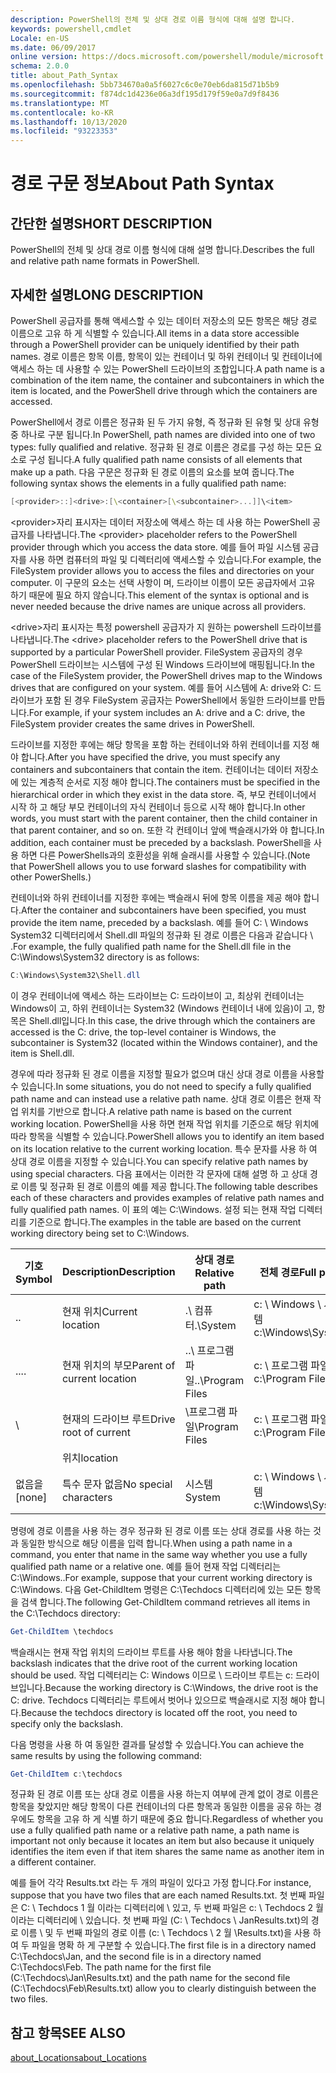 ```yaml
---
description: PowerShell의 전체 및 상대 경로 이름 형식에 대해 설명 합니다.
keywords: powershell,cmdlet
Locale: en-US
ms.date: 06/09/2017
online version: https://docs.microsoft.com/powershell/module/microsoft.powershell.core/about/about_path_syntax?view=powershell-5.1&WT.mc_id=ps-gethelp
schema: 2.0.0
title: about_Path_Syntax
ms.openlocfilehash: 5bb734670a0a5f6027c6c0e70eb6da815d71b5b9
ms.sourcegitcommit: f874dc1d4236e06a3df195d179f59e0a7d9f8436
ms.translationtype: MT
ms.contentlocale: ko-KR
ms.lasthandoff: 10/13/2020
ms.locfileid: "93223353"
---
```

# <a name="about-path-syntax"></a><span data-ttu-id="7c133-104">경로 구문 정보</span><span class="sxs-lookup"><span data-stu-id="7c133-104">About Path Syntax</span></span>

## <a name="short-description"></a><span data-ttu-id="7c133-105">간단한 설명</span><span class="sxs-lookup"><span data-stu-id="7c133-105">SHORT DESCRIPTION</span></span>

<span data-ttu-id="7c133-106">PowerShell의 전체 및 상대 경로 이름 형식에 대해 설명 합니다.</span><span class="sxs-lookup"><span data-stu-id="7c133-106">Describes the full and relative path name formats in  PowerShell.</span></span>

## <a name="long-description"></a><span data-ttu-id="7c133-107">자세한 설명</span><span class="sxs-lookup"><span data-stu-id="7c133-107">LONG DESCRIPTION</span></span>

<span data-ttu-id="7c133-108">PowerShell 공급자를 통해 액세스할 수 있는 데이터 저장소의 모든 항목은 해당 경로 이름으로 고유 하 게 식별할 수 있습니다.</span><span class="sxs-lookup"><span data-stu-id="7c133-108">All items in a data store accessible through a PowerShell provider can be uniquely identified by their path names.</span></span> <span data-ttu-id="7c133-109">경로 이름은 항목 이름, 항목이 있는 컨테이너 및 하위 컨테이너 및 컨테이너에 액세스 하는 데 사용할 수 있는 PowerShell 드라이브의 조합입니다.</span><span class="sxs-lookup"><span data-stu-id="7c133-109">A path name is a combination of the item name, the container and subcontainers in which the item is located, and the PowerShell drive through which the containers are accessed.</span></span>

<span data-ttu-id="7c133-110">PowerShell에서 경로 이름은 정규화 된 두 가지 유형, 즉 정규화 된 유형 및 상대 유형 중 하나로 구분 됩니다.</span><span class="sxs-lookup"><span data-stu-id="7c133-110">In PowerShell, path names are divided into one of two types: fully qualified and relative.</span></span> <span data-ttu-id="7c133-111">정규화 된 경로 이름은 경로를 구성 하는 모든 요소로 구성 됩니다.</span><span class="sxs-lookup"><span data-stu-id="7c133-111">A fully qualified path name consists of all elements that make up a path.</span></span> <span data-ttu-id="7c133-112">다음 구문은 정규화 된 경로 이름의 요소를 보여 줍니다.</span><span class="sxs-lookup"><span data-stu-id="7c133-112">The following syntax shows the elements in a fully qualified path name:</span></span>

```powershell
[<provider>::]<drive>:[\<container>[\<subcontainer>...]]\<item>
```

<span data-ttu-id="7c133-113">\<provider\>자리 표시자는 데이터 저장소에 액세스 하는 데 사용 하는 PowerShell 공급자를 나타냅니다.</span><span class="sxs-lookup"><span data-stu-id="7c133-113">The \<provider\> placeholder refers to the PowerShell provider through which you access the data store.</span></span> <span data-ttu-id="7c133-114">예를 들어 파일 시스템 공급자를 사용 하면 컴퓨터의 파일 및 디렉터리에 액세스할 수 있습니다.</span><span class="sxs-lookup"><span data-stu-id="7c133-114">For example, the FileSystem provider allows you to access the files and directories on your computer.</span></span> <span data-ttu-id="7c133-115">이 구문의 요소는 선택 사항이 며, 드라이브 이름이 모든 공급자에서 고유 하기 때문에 필요 하지 않습니다.</span><span class="sxs-lookup"><span data-stu-id="7c133-115">This element of the syntax is optional and is never needed because the drive names are unique across all providers.</span></span>

<span data-ttu-id="7c133-116">\<drive\>자리 표시자는 특정 powershell 공급자가 지 원하는 powershell 드라이브를 나타냅니다.</span><span class="sxs-lookup"><span data-stu-id="7c133-116">The \<drive\> placeholder refers to the PowerShell drive that is supported by a particular PowerShell provider.</span></span> <span data-ttu-id="7c133-117">FileSystem 공급자의 경우 PowerShell 드라이브는 시스템에 구성 된 Windows 드라이브에 매핑됩니다.</span><span class="sxs-lookup"><span data-stu-id="7c133-117">In the case of the FileSystem provider, the PowerShell drives map to the Windows drives that are configured on your system.</span></span> <span data-ttu-id="7c133-118">예를 들어 시스템에 A: drive와 C: 드라이브가 포함 된 경우 FileSystem 공급자는 PowerShell에서 동일한 드라이브를 만듭니다.</span><span class="sxs-lookup"><span data-stu-id="7c133-118">For example, if your system includes an A: drive and a C: drive, the FileSystem provider creates the same drives in PowerShell.</span></span>

<span data-ttu-id="7c133-119">드라이브를 지정한 후에는 해당 항목을 포함 하는 컨테이너와 하위 컨테이너를 지정 해야 합니다.</span><span class="sxs-lookup"><span data-stu-id="7c133-119">After you have specified the drive, you must specify any containers and subcontainers that contain the item.</span></span> <span data-ttu-id="7c133-120">컨테이너는 데이터 저장소에 있는 계층적 순서로 지정 해야 합니다.</span><span class="sxs-lookup"><span data-stu-id="7c133-120">The containers must be specified in the hierarchical order in which they exist in the data store.</span></span> <span data-ttu-id="7c133-121">즉, 부모 컨테이너에서 시작 하 고 해당 부모 컨테이너의 자식 컨테이너 등으로 시작 해야 합니다.</span><span class="sxs-lookup"><span data-stu-id="7c133-121">In other words, you must start with the parent container, then the child container in that parent container, and so on.</span></span> <span data-ttu-id="7c133-122">또한 각 컨테이너 앞에 백슬래시가와 야 합니다.</span><span class="sxs-lookup"><span data-stu-id="7c133-122">In addition, each container must be preceded by a backslash.</span></span> <span data-ttu-id="7c133-123">PowerShell을 사용 하면 다른 PowerShells과의 호환성을 위해 슬래시를 사용할 수 있습니다.</span><span class="sxs-lookup"><span data-stu-id="7c133-123">(Note that PowerShell allows you to use forward slashes for compatibility with other PowerShells.)</span></span>

<span data-ttu-id="7c133-124">컨테이너와 하위 컨테이너를 지정한 후에는 백슬래시 뒤에 항목 이름을 제공 해야 합니다.</span><span class="sxs-lookup"><span data-stu-id="7c133-124">After the container and subcontainers have been specified, you must provide the item name, preceded by a backslash.</span></span> <span data-ttu-id="7c133-125">예를 들어 C: \\ Windows System32 디렉터리에서 Shell.dll 파일의 정규화 된 경로 이름은 다음과 같습니다 \\ .</span><span class="sxs-lookup"><span data-stu-id="7c133-125">For example, the fully qualified path name for the Shell.dll file in the C:\\Windows\\System32 directory is as follows:</span></span>

```powershell
C:\Windows\System32\Shell.dll
```

<span data-ttu-id="7c133-126">이 경우 컨테이너에 액세스 하는 드라이브는 C: 드라이브이 고, 최상위 컨테이너는 Windows이 고, 하위 컨테이너는 System32 (Windows 컨테이너 내에 있음)이 고, 항목은 Shell.dll입니다.</span><span class="sxs-lookup"><span data-stu-id="7c133-126">In this case, the drive through which the containers are accessed is the C: drive, the top-level container is Windows, the subcontainer is System32 (located within the Windows container), and the item is Shell.dll.</span></span>

<span data-ttu-id="7c133-127">경우에 따라 정규화 된 경로 이름을 지정할 필요가 없으며 대신 상대 경로 이름을 사용할 수 있습니다.</span><span class="sxs-lookup"><span data-stu-id="7c133-127">In some situations, you do not need to specify a fully qualified path name and can instead use a relative path name.</span></span> <span data-ttu-id="7c133-128">상대 경로 이름은 현재 작업 위치를 기반으로 합니다.</span><span class="sxs-lookup"><span data-stu-id="7c133-128">A relative path name is based on the current working location.</span></span> <span data-ttu-id="7c133-129">PowerShell을 사용 하면 현재 작업 위치를 기준으로 해당 위치에 따라 항목을 식별할 수 있습니다.</span><span class="sxs-lookup"><span data-stu-id="7c133-129">PowerShell allows you to identify an item based on its location relative to the current working location.</span></span> <span data-ttu-id="7c133-130">특수 문자를 사용 하 여 상대 경로 이름을 지정할 수 있습니다.</span><span class="sxs-lookup"><span data-stu-id="7c133-130">You can specify relative path names by using special characters.</span></span> <span data-ttu-id="7c133-131">다음 표에서는 이러한 각 문자에 대해 설명 하 고 상대 경로 이름 및 정규화 된 경로 이름의 예를 제공 합니다.</span><span class="sxs-lookup"><span data-stu-id="7c133-131">The following table describes each of these characters and provides examples of relative path names and fully qualified path names.</span></span> <span data-ttu-id="7c133-132">이 표의 예는 C:\Windows. 설정 되는 현재 작업 디렉터리를 기준으로 합니다.</span><span class="sxs-lookup"><span data-stu-id="7c133-132">The examples in the table are based on the current working directory being set to C:\Windows.</span></span>

|<span data-ttu-id="7c133-133">기호</span><span class="sxs-lookup"><span data-stu-id="7c133-133">Symbol</span></span>|<span data-ttu-id="7c133-134">Description</span><span class="sxs-lookup"><span data-stu-id="7c133-134">Description</span></span>               |<span data-ttu-id="7c133-135">상대 경로</span><span class="sxs-lookup"><span data-stu-id="7c133-135">Relative path</span></span>    |<span data-ttu-id="7c133-136">전체 경로</span><span class="sxs-lookup"><span data-stu-id="7c133-136">Full path</span></span>          |
|------|--------------------------|-----------------|-------------------|
|<span data-ttu-id="7c133-137">.</span><span class="sxs-lookup"><span data-stu-id="7c133-137">.</span></span>     |<span data-ttu-id="7c133-138">현재 위치</span><span class="sxs-lookup"><span data-stu-id="7c133-138">Current location</span></span>          |<span data-ttu-id="7c133-139">.\\ 컴퓨터</span><span class="sxs-lookup"><span data-stu-id="7c133-139">.\\System</span></span>        |<span data-ttu-id="7c133-140">c: \\ Windows \\ 시스템</span><span class="sxs-lookup"><span data-stu-id="7c133-140">c:\\Windows\\System</span></span>|
|<span data-ttu-id="7c133-141">..</span><span class="sxs-lookup"><span data-stu-id="7c133-141">..</span></span>    |<span data-ttu-id="7c133-142">현재 위치의 부모</span><span class="sxs-lookup"><span data-stu-id="7c133-142">Parent of current location</span></span>|<span data-ttu-id="7c133-143">..\\ 프로그램 파일</span><span class="sxs-lookup"><span data-stu-id="7c133-143">..\\Program Files</span></span>|<span data-ttu-id="7c133-144">c: \\ 프로그램 파일</span><span class="sxs-lookup"><span data-stu-id="7c133-144">c:\\Program Files</span></span>  |
|\     |<span data-ttu-id="7c133-145">현재의 드라이브 루트</span><span class="sxs-lookup"><span data-stu-id="7c133-145">Drive root of current</span></span>     |<span data-ttu-id="7c133-146">\\프로그램 파일</span><span class="sxs-lookup"><span data-stu-id="7c133-146">\\Program Files</span></span>  |<span data-ttu-id="7c133-147">c: \\ 프로그램 파일</span><span class="sxs-lookup"><span data-stu-id="7c133-147">c:\\Program Files</span></span>  |
|      |<span data-ttu-id="7c133-148">위치</span><span class="sxs-lookup"><span data-stu-id="7c133-148">location</span></span>                  |                 |                   |
|<span data-ttu-id="7c133-149">없음을</span><span class="sxs-lookup"><span data-stu-id="7c133-149">[none]</span></span>|<span data-ttu-id="7c133-150">특수 문자 없음</span><span class="sxs-lookup"><span data-stu-id="7c133-150">No special characters</span></span>     |<span data-ttu-id="7c133-151">시스템</span><span class="sxs-lookup"><span data-stu-id="7c133-151">System</span></span>           |<span data-ttu-id="7c133-152">c: \\ Windows \\ 시스템</span><span class="sxs-lookup"><span data-stu-id="7c133-152">c:\\Windows\\System</span></span>|

<span data-ttu-id="7c133-153">명령에 경로 이름을 사용 하는 경우 정규화 된 경로 이름 또는 상대 경로를 사용 하는 것과 동일한 방식으로 해당 이름을 입력 합니다.</span><span class="sxs-lookup"><span data-stu-id="7c133-153">When using a path name in a command, you enter that name in the same way whether you use a fully qualified path name or a relative one.</span></span> <span data-ttu-id="7c133-154">예를 들어 현재 작업 디렉터리는 C:\Windows..</span><span class="sxs-lookup"><span data-stu-id="7c133-154">For example, suppose that your current working directory is C:\Windows.</span></span> <span data-ttu-id="7c133-155">다음 Get-ChildItem 명령은 C:\Techdocs 디렉터리에 있는 모든 항목을 검색 합니다.</span><span class="sxs-lookup"><span data-stu-id="7c133-155">The following Get-ChildItem command retrieves all items in the C:\Techdocs directory:</span></span>

```powershell
Get-ChildItem \techdocs
```

<span data-ttu-id="7c133-156">백슬래시는 현재 작업 위치의 드라이브 루트를 사용 해야 함을 나타냅니다.</span><span class="sxs-lookup"><span data-stu-id="7c133-156">The backslash indicates that the drive root of the current working location should be used.</span></span> <span data-ttu-id="7c133-157">작업 디렉터리는 C: Windows 이므로 \\ 드라이브 루트는 c: 드라이브입니다.</span><span class="sxs-lookup"><span data-stu-id="7c133-157">Because the working directory is C:\\Windows, the drive root is the C: drive.</span></span> <span data-ttu-id="7c133-158">Techdocs 디렉터리는 루트에서 벗어나 있으므로 백슬래시로 지정 해야 합니다.</span><span class="sxs-lookup"><span data-stu-id="7c133-158">Because the techdocs directory is located off the root, you need to specify only the backslash.</span></span>

<span data-ttu-id="7c133-159">다음 명령을 사용 하 여 동일한 결과를 달성할 수 있습니다.</span><span class="sxs-lookup"><span data-stu-id="7c133-159">You can achieve the same results by using the following command:</span></span>

```powershell
Get-ChildItem c:\techdocs
```

<span data-ttu-id="7c133-160">정규화 된 경로 이름 또는 상대 경로 이름을 사용 하는지 여부에 관계 없이 경로 이름은 항목을 찾았지만 해당 항목이 다른 컨테이너의 다른 항목과 동일한 이름을 공유 하는 경우에도 항목을 고유 하 게 식별 하기 때문에 중요 합니다.</span><span class="sxs-lookup"><span data-stu-id="7c133-160">Regardless of whether you use a fully qualified path name or a relative path name, a path name is important not only because it locates an item but also because it uniquely identifies the item even if that item shares the same name as another item in a different container.</span></span>

<span data-ttu-id="7c133-161">예를 들어 각각 Results.txt 라는 두 개의 파일이 있다고 가정 합니다.</span><span class="sxs-lookup"><span data-stu-id="7c133-161">For instance, suppose that you have two files that are each named Results.txt.</span></span>
<span data-ttu-id="7c133-162">첫 번째 파일은 C: \\ Techdocs 1 월 이라는 디렉터리에 \\ 있고, 두 번째 파일은 c: \\ Techdocs 2 월 이라는 디렉터리에 \\ 있습니다. 첫 번째 파일 (C: \\ Techdocs \\ JanResults.txt)의 경로 이름 \\ 및 두 번째 파일의 경로 이름 (c: \\ Techdocs \\ 2 월 \\Results.txt)을 사용 하 여 두 파일을 명확 하 게 구분할 수 있습니다.</span><span class="sxs-lookup"><span data-stu-id="7c133-162">The first file is in a directory named C:\\Techdocs\\Jan, and the second file is in a directory named C:\\Techdocs\\Feb. The path name for the first file (C:\\Techdocs\\Jan\\Results.txt) and the path name for the second file (C:\\Techdocs\\Feb\\Results.txt) allow you to clearly distinguish between the two files.</span></span>

## <a name="see-also"></a><span data-ttu-id="7c133-163">참고 항목</span><span class="sxs-lookup"><span data-stu-id="7c133-163">SEE ALSO</span></span>

[<span data-ttu-id="7c133-164">about_Locations</span><span class="sxs-lookup"><span data-stu-id="7c133-164">about_Locations</span></span>](about_Locations.md)
